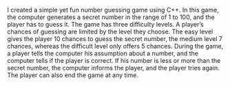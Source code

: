 I created a simple yet fun number guessing game using C++. 
In this game, the computer generates a secret number in the range of 1 to 100, and the player has to guess it.
The game has three difficulty levels. A player’s chances of guessing are limited by the level they choose. The easy level gives the player 10 chances to guess the secret number, the medium level 7 chances, whereas the difficult level only offers 5 chances.
During the game, a player tells the computer his assumption about a number, and the computer tells if the player is correct. If his number is less or more than the secret number, the computer informs the player, and the player tries again. 
The player can also end the game at any time. 
